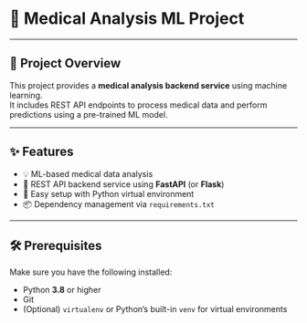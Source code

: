 # 🏥 Medical Analysis ML Project

---

## 📖 Project Overview

This project provides a **medical analysis backend service** using machine learning.  
It includes REST API endpoints to process medical data and perform predictions using a pre-trained ML model.

---

## ✨ Features

- 💡 ML-based medical data analysis  
- 🚀 REST API backend service using **FastAPI** (or **Flask**)  
- 🐍 Easy setup with Python virtual environment  
- 📦 Dependency management via `requirements.txt`  

---

## 🛠️ Prerequisites

Make sure you have the following installed:

- Python **3.8** or higher  
- Git  
- (Optional) `virtualenv` or Python’s built-in `venv` for virtual environments  
